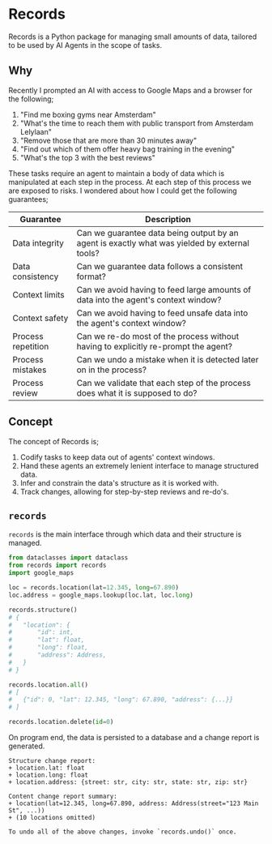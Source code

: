 # Records

Records is a Python package for managing small amounts of data, tailored to be used by AI Agents in the scope of tasks.

## Why

Recently I prompted an AI with access to Google Maps and a browser for the following;

1. "Find me boxing gyms near Amsterdam"
2. "What's the time to reach them with public transport from Amsterdam Lelylaan"
3. "Remove those that are more than 30 minutes away"
4. "Find out which of them offer heavy bag training in the evening"
5. "What's the top 3 with the best reviews"

These tasks require an agent to maintain a body of data which is manipulated at each step in the process.
At each step of this process we are exposed to risks. I wondered about how I could get the following guarantees;

| Guarantee          | Description                                                                                   |
| ------------------ | --------------------------------------------------------------------------------------------- |
| Data integrity     | Can we guarantee data being output by an agent is exactly what was yielded by external tools? |
| Data consistency   | Can we guarantee data follows a consistent format?                                            |
| Context limits     | Can we avoid having to feed large amounts of data into the agent's context window?            |
| Context safety     | Can we avoid having to feed unsafe data into the agent's context window?                      |
| Process repetition | Can we re-do most of the process without having to explicitly re-prompt the agent?            |
| Process mistakes   | Can we undo a mistake when it is detected later on in the process?                            |
| Process review     | Can we validate that each step of the process does what it is supposed to do?                 |

## Concept

The concept of Records is;
1. Codify tasks to keep data out of agents' context windows.
2. Hand these agents an extremely lenient interface to manage structured data.
3. Infer and constrain the data's structure as it is worked with.
4. Track changes, allowing for step-by-step reviews and re-do's.

## `records`

`records` is the main interface through which data and their structure is managed.

```python
from dataclasses import dataclass
from records import records
import google_maps

loc = records.location(lat=12.345, long=67.890)
loc.address = google_maps.lookup(loc.lat, loc.long)

records.structure()
# {
#	"location": {
#       "id": int,
#		"lat": float,
#		"long": float,
#		"address": Address,
#	}
# }

records.location.all()
# [
#	{"id": 0, "lat": 12.345, "long": 67.890, "address": {...}}
# ]

records.location.delete(id=0)
```

On program end, the data is persisted to a database and a change report is generated.

```log
Structure change report:
+ location.lat: float
+ location.long: float
+ location.address: {street: str, city: str, state: str, zip: str}

Content change report summary:
+ location(lat=12.345, long=67.890, address: Address(street="123 Main St", ...))
+ (10 locations omitted)

To undo all of the above changes, invoke `records.undo()` once.
```
